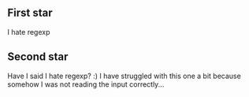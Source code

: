 ## First star

I hate regexp

## Second star

Have I said I hate regexp? :)
I have struggled with this one a bit because somehow I was not reading the input correctly...
